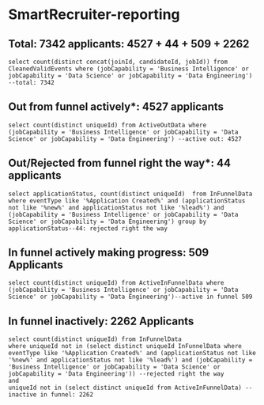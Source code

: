 # SmartRecruiter-reporting

## Total: 7342 applicants: 4527  + 44  + 509 + 2262 
```console 
select count(distinct concat(joinId, candidateId, jobId)) from CleanedValidEvents where (jobCapability = 'Business Intelligence' or jobCapability = 'Data Science' or jobCapability = 'Data Engineering') --total: 7342
```

## Out from funnel actively*: 4527 applicants
```console
select count(distinct uniqueId) from ActiveOutData where (jobCapability = 'Business Intelligence' or jobCapability = 'Data Science' or jobCapability = 'Data Engineering') --active out: 4527
```

## Out/Rejected from funnel right the way*: 44 applicants
```console
select applicationStatus, count(distinct uniqueId)  from InFunnelData where eventType like '%Application Created%' and (applicationStatus not like '%new%' and applicationStatus not like '%lead%') and (jobCapability = 'Business Intelligence' or jobCapability = 'Data Science' or jobCapability = 'Data Engineering') group by applicationStatus--44: rejected right the way
```

## In funnel actively making progress: 509 Applicants
```console
select count(distinct uniqueId) from ActiveInFunnelData where (jobCapability = 'Business Intelligence' or jobCapability = 'Data Science' or jobCapability = 'Data Engineering')--active in funnel 509
```

## In funnel inactively: 2262 Applicants
```console
select count(distinct uniqueId) from InFunnelData 
where uniqueId not in (select distinct uniqueId InFunnelData where eventType like '%Application Created%' and (applicationStatus not like '%new%' and applicationStatus not like '%lead%') and (jobCapability = 'Business Intelligence' or jobCapability = 'Data Science' or jobCapability = 'Data Engineering')) --rejected right the way
and 
uniqueId not in (select distinct uniqueId from ActiveInFunnelData) --inactive in funnel: 2262
```